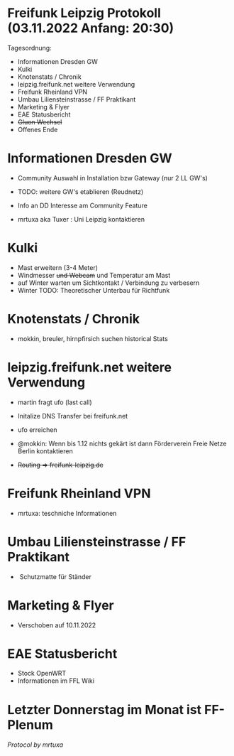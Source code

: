 # Freifunk Leipzig Protokoll (03.11.2022 Anfang: 20:30)

Tagesordnung:

- Informationen Dresden GW
- Kulki
- Knotenstats / Chronik
- leipzig.freifunk.net weitere Verwendung
- Freifunk Rheinland VPN
- Umbau Liliensteinstrasse / FF Praktikant
- Marketing & Flyer
- EAE Statusbericht
- ~~Gluon Wechsel~~
- Offenes Ende



# Informationen Dresden GW

- Community Auswahl in Installation bzw Gateway (nur 2 LL GW's)

- TODO: weitere GW's etablieren (Reudnetz) 

- Info an DD Interesse am Community Feature

- mrtuxa aka Tuxer : Uni Leipzig kontaktieren

  

# Kulki

- Mast erweitern (3-4 Meter)
- Windmesser ~~und Webcam~~ und Temperatur am Mast
- auf Winter warten um Sichtkontakt / Verbindung zu verbesern
- Winter TODO: Theoretischer Unterbau f&uuml;r Richtfunk

# Knotenstats / Chronik

- mokkin, breuler, hirnpfirsich suchen historical Stats

# leipzig.freifunk.net weitere Verwendung

- martin fragt ufo (last call)

- Initalize DNS Transfer bei freifunk.net

- ufo erreichen

- @mokkin: Wenn bis 1.12 nichts gek&auml;rt ist dann F&ouml;rderverein Freie Netze Berlin kontaktieren 

- ~~Routing => freifunk-leipzig.de~~

  

# Freifunk Rheinland VPN

- mrtuxa: teschniche Informationen

# Umbau Liliensteinstrasse / FF Praktikant

- ​	Schutzmatte f&uuml;r St&auml;nder

# Marketing & Flyer

- Verschoben auf 10.11.2022

# EAE Statusbericht

- Stock OpenWRT 
- Informationen im FFL Wiki

# Letzter Donnerstag im Monat ist FF-Plenum





<h6>Protocol by mrtuxa</h3>
